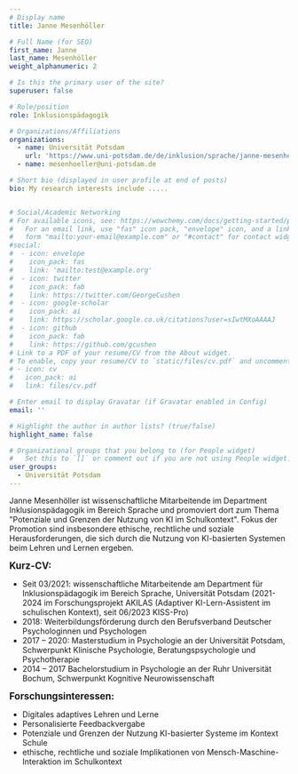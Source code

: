 ```yaml
---
# Display name
title: Janne Mesenhöller

# Full Name (for SEO)
first_name: Janne
last_name: Mesenhöller
weight_alphanumeric: 2

# Is this the primary user of the site?
superuser: false

# Role/position
role: Inklusionspädagogik

# Organizations/Affiliations
organizations:
  - name: Universität Potsdam
    url: 'https://www.uni-potsdam.de/de/inklusion/sprache/janne-mesenhoeller'
  - name: mesenhoeller@uni-potsdam.de

# Short bio (displayed in user profile at end of posts)
bio: My research interests include .....


# Social/Academic Networking
# For available icons, see: https://wowchemy.com/docs/getting-started/page-builder/#icons
#   For an email link, use "fas" icon pack, "envelope" icon, and a link in the
#   form "mailto:your-email@example.com" or "#contact" for contact widget.
#social:
#  - icon: envelope
#    icon_pack: fas
#    link: 'mailto:test@example.org'
#  - icon: twitter
#    icon_pack: fab
#    link: https://twitter.com/GeorgeCushen
#  - icon: google-scholar
#    icon_pack: ai
#    link: https://scholar.google.co.uk/citations?user=sIwtMXoAAAAJ
#  - icon: github
#    icon_pack: fab
#    link: https://github.com/gcushen
# Link to a PDF of your resume/CV from the About widget.
# To enable, copy your resume/CV to `static/files/cv.pdf` and uncomment the lines below.
# - icon: cv
#   icon_pack: ai
#   link: files/cv.pdf

# Enter email to display Gravatar (if Gravatar enabled in Config)
email: ''

# Highlight the author in author lists? (true/false)
highlight_name: false

# Organizational groups that you belong to (for People widget)
#   Set this to `[]` or comment out if you are not using People widget.
user_groups:
  - Universität Potsdam
---
```


Janne Mesenhöller ist wissenschaftliche Mitarbeitende im Department Inklusionspädagogik im Bereich Sprache und promoviert dort zum Thema "Potenziale und Grenzen der Nutzung von KI im Schulkontext". Fokus der Promotion sind insbesondere ethische, rechtliche und soziale Herausforderungen, die sich durch die Nutzung von KI-basierten Systemen beim Lehren und Lernen ergeben. <br>

<big>**Kurz-CV:**</big>
- Seit 03/2021: wissenschaftliche Mitarbeitende am Department für Inklusionspädagogik im Bereich Sprache, Universität Potsdam (2021-2024 im Forschungsprojekt AKILAS (Adaptiver KI-Lern-Assistent im schulischen Kontext), seit 06/2023 KISS-Pro)
- 2018: Weiterbildungsförderung durch den Berufsverband Deutscher Psychologinnen und Psychologen
- 2017 – 2020: Masterstudium in Psychologie an der Universität Potsdam, Schwerpunkt Klinische Psychologie, Beratungspsychologie und Psychotherapie
- 2014 – 2017 Bachelorstudium in Psychologie an der Ruhr Universität Bochum, Schwerpunkt Kognitive Neurowissenschaft

<big>**Forschungsinteressen:**</big>
- Digitales adaptives Lehren und Lerne
- Personalisierte Feedbackvergabe
- Potenziale und Grenzen der Nutzung KI-basierter Systeme im Kontext Schule
- ethische, rechtliche und soziale Implikationen von Mensch-Maschine-Interaktion im Schulkontext